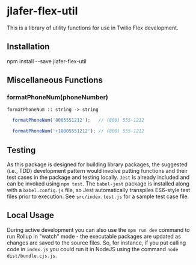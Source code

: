 # jlafer-flex-util

This is a library of utility functions for use in Twilio Flex development.

## Installation

npm install --save jlafer-flex-util

## Miscellaneous Functions

### formatPhoneNum(phoneNumber)
```
formatPhoneNum :: string -> string
```
```javascript
  formatPhoneNum('8005551212');   // (800) 555-1212
```
```javascript
  formatPhoneNum('+18005551212'); // (800) 555-1212
```

## Testing
As this package is designed for building library packages, the suggested (i.e., TDD) development pattern would involve putting functions and their test cases in the package and testing locally. `Jest` is already included and can be invoked using `npm test`. The `babel-jest` package is installed along with a `babel.config.js` file, so Jest automatically transpiles ES6-style test files prior to execution. See `src/index.test.js` for a sample test case file.

## Local Usage
During active development you can also use the `npm run dev` command to run Rollup in "watch" mode - the executable packages are updated as changes are saved to the source files. So, for instance, if you put calling code in `index.js` you could run it in NodeJS using the command `node dist/bundle.cjs.js`.
